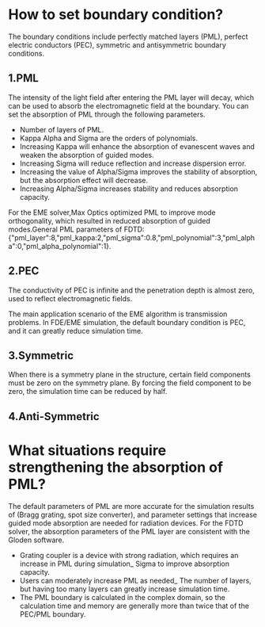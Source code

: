 # How to set boundary condition?
The boundary conditions include perfectly matched layers (PML), perfect electric conductors (PEC), symmetric and antisymmetric boundary conditions.

## 1.PML


The intensity of the light field after entering the PML layer will decay, which can be used to absorb the electromagnetic field at the boundary. You can set the absorption of PML through the following parameters.


* Number of layers of PML.
* Kappa Alpha and Sigma are the orders of polynomials.
* Increasing Kappa will enhance the absorption of evanescent waves and weaken the absorption of guided modes.
* Increasing Sigma will reduce reflection and increase dispersion error.
* Increasing the value of Alpha/Sigma improves the stability of absorption, but the absorption effect will decrease.
* Increasing Alpha/Sigma increases stability and reduces absorption capacity.


For the EME solver,Max Optics optimized PML to improve mode orthogonality, which resulted in reduced absorption of guided modes.General PML parameters of FDTD: {"pml_layer":8,"pml_kappa:2,"pml_sigma":0.8,"pml_polynomial":3,"pml_alpha":0,"pml_alpha_polynomial":1}.



## 2.PEC

<div class="text-justify">
The conductivity  of PEC is infinite and the penetration depth is almost zero, used to reflect electromagnetic fields.

The main application scenario of the EME algorithm is transmission problems. In FDE/EME simulation, the default boundary condition is PEC, and it can greatly reduce simulation time.

</div>

## 3.Symmetric

<div class="text-justify">
When there is a symmetry plane in the structure, certain field components must be zero on the symmetry plane. By forcing the field component to be zero, the simulation time can be reduced by half.
</div>

## 4.Anti-Symmetric


# What situations require strengthening the absorption of PML?

<div class="text-justify">
The default parameters of PML are more accurate for the simulation results of (Bragg grating, spot size converter), and parameter settings that increase guided mode absorption are needed for radiation devices.
For the FDTD solver, the absorption parameters of the PML layer are consistent with the Gloden software.

* Grating coupler is a device with strong radiation, which requires an increase in PML during simulation_ Sigma to improve absorption capacity.
* Users can moderately increase PML as needed_ The number of layers, but having too many layers can greatly increase simulation time.
* The PML boundary is calculated in the complex domain, so the calculation time and memory are generally more than twice that of the PEC/PML boundary.

</div>


